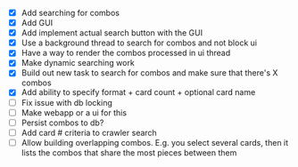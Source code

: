 - [x] Add searching for combos
- [x] Add GUI
- [x] Add implement actual search button with the GUI
- [x] Use a background thread to search for combos and not block ui
- [x] Have a way to render the combos processed in ui thread
- [x] Make dynamic searching work
- [x] Build out new task to search for combos and make sure that there's X combos
- [x] Add ability to specify format + card count + optional card name
- [ ] Fix issue with db locking
- [ ] Make webapp or a ui for this
- [ ] Persist combos to db?
- [ ] Add card # criteria to crawler search
- [ ] Allow building overlapping combos. E.g. you select several cards, then it lists the combos that share the most pieces between them
